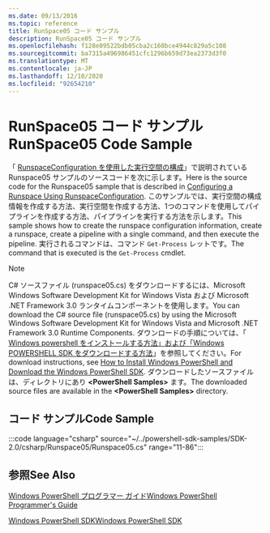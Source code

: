 ```yaml
---
ms.date: 09/13/2016
ms.topic: reference
title: RunSpace05 コード サンプル
description: RunSpace05 コード サンプル
ms.openlocfilehash: f128e09522bdb05cba2c160bce4944c829a5c108
ms.sourcegitcommit: ba7315a496986451cfc1296b659d73ea2373d3f0
ms.translationtype: MT
ms.contentlocale: ja-JP
ms.lasthandoff: 12/10/2020
ms.locfileid: "92654210"
---
```

# <a name="runspace05-code-sample"></a><span data-ttu-id="f5432-103">RunSpace05 コード サンプル</span><span class="sxs-lookup"><span data-stu-id="f5432-103">RunSpace05 Code Sample</span></span>

<span data-ttu-id="f5432-104">「 [RunspaceConfiguration を使用した実行空間の構成](https://msdn.microsoft.com/42681d19-2d05-4975-befd-afb1990e79b2)」で説明されている Runspace05 サンプルのソースコードを次に示します。</span><span class="sxs-lookup"><span data-stu-id="f5432-104">Here is the source code for the Runspace05 sample that is described in [Configuring a Runspace Using RunspaceConfiguration](https://msdn.microsoft.com/42681d19-2d05-4975-befd-afb1990e79b2).</span></span>
<span data-ttu-id="f5432-105">このサンプルでは、実行空間の構成情報を作成する方法、実行空間を作成する方法、1つのコマンドを使用してパイプラインを作成する方法、パイプラインを実行する方法を示します。</span><span class="sxs-lookup"><span data-stu-id="f5432-105">This sample shows how to create the runspace configuration information, create a runspace, create a pipeline with a single command, and then execute the pipeline.</span></span> <span data-ttu-id="f5432-106">実行されるコマンドは、コマンド `Get-Process` レットです。</span><span class="sxs-lookup"><span data-stu-id="f5432-106">The command that is executed is the `Get-Process` cmdlet.</span></span>

> [!NOTE]
> <span data-ttu-id="f5432-107">C# ソースファイル (runspace05.cs) をダウンロードするには、Microsoft Windows Software Development Kit for Windows Vista および Microsoft .NET Framework 3.0 ランタイムコンポーネントを使用します。</span><span class="sxs-lookup"><span data-stu-id="f5432-107">You can download the C# source file (runspace05.cs) by using the Microsoft Windows Software Development Kit for Windows Vista and Microsoft .NET Framework 3.0 Runtime Components.</span></span> <span data-ttu-id="f5432-108">ダウンロードの手順については、「 [Windows powershell をインストールする方法」および「Windows POWERSHELL SDK をダウンロードする方法](/powershell/scripting/developer/installing-the-windows-powershell-sdk)」を参照してください。</span><span class="sxs-lookup"><span data-stu-id="f5432-108">For download instructions, see [How to Install Windows PowerShell and Download the Windows PowerShell SDK](/powershell/scripting/developer/installing-the-windows-powershell-sdk).</span></span>
> <span data-ttu-id="f5432-109">ダウンロードしたソースファイルは、ディレクトリにあり **\<PowerShell Samples>** ます。</span><span class="sxs-lookup"><span data-stu-id="f5432-109">The downloaded source files are available in the **\<PowerShell Samples>** directory.</span></span>

## <a name="code-sample"></a><span data-ttu-id="f5432-110">コード サンプル</span><span class="sxs-lookup"><span data-stu-id="f5432-110">Code Sample</span></span>

:::code language="csharp" source="~/../powershell-sdk-samples/SDK-2.0/csharp/Runspace05/Runspace05.cs" range="11-86":::

## <a name="see-also"></a><span data-ttu-id="f5432-111">参照</span><span class="sxs-lookup"><span data-stu-id="f5432-111">See Also</span></span>

[<span data-ttu-id="f5432-112">Windows PowerShell プログラマー ガイド</span><span class="sxs-lookup"><span data-stu-id="f5432-112">Windows PowerShell Programmer's Guide</span></span>](./windows-powershell-programmer-s-guide.md)

[<span data-ttu-id="f5432-113">Windows PowerShell SDK</span><span class="sxs-lookup"><span data-stu-id="f5432-113">Windows PowerShell SDK</span></span>](../windows-powershell-reference.md)
